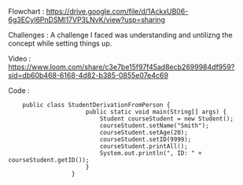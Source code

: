 Flowchart : https://drive.google.com/file/d/1AckxUB06-6g3ECyl6PnDSMl17VP3LNvK/view?usp=sharing

Challenges : A challenge I faced was understanding and untilizng the concept while setting things up. 

Video : https://www.loom.com/share/c3e7be15f97f45ad8ecb2699984df959?sid=db60b468-6168-4d82-b385-0855e07e4c69

Code : 
       
        public class StudentDerivationFromPerson {
                          public static void main(String[] args) {
                              Student courseStudent = new Student();
                              courseStudent.setName("Smith");
                              courseStudent.setAge(20);
                              courseStudent.setID(9999);
                              courseStudent.printAll();
                              System.out.println(", ID: " + courseStudent.getID());
                          }
                      }

